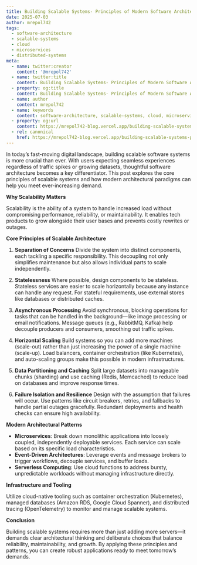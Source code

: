 ```yaml
---
title: Building Scalable Systems- Principles of Modern Software Architecture
date: 2025-07-03
author: mrepol742
tags:
  - software-architecture
  - scalable-systems
  - cloud
  - microservices
  - distributed-systems
meta:
  - name: twitter:creator
    content: '@mrepol742'
  - name: twitter:title
    content: Building Scalable Systems- Principles of Modern Software Architecture
  - property: og:title
    content: Building Scalable Systems- Principles of Modern Software Architecture
  - name: author
    content: mrepol742
  - name: keywords
    content: software-architecture, scalable-systems, cloud, microservices, distributed-systems
  - property: og:url
    content: https://mrepol742-blog.vercel.app/building-scalable-systems-principles-of-modern-software-architecture/
  - rel: canonical
    href: https://mrepol742-blog.vercel.app/building-scalable-systems-principles-of-modern-software-architecture/
---
```


In today’s fast-moving digital landscape, building scalable software systems is more crucial than ever. With users expecting seamless experiences regardless of traffic spikes or growing datasets, thoughtful software architecture becomes a key differentiator. This post explores the core principles of scalable systems and how modern architectural paradigms can help you meet ever-increasing demand.

**Why Scalability Matters**

Scalability is the ability of a system to handle increased load without compromising performance, reliability, or maintainability. It enables tech products to grow alongside their user bases and prevents costly rewrites or outages.

**Core Principles of Scalable Architecture**

1. **Separation of Concerns**
   Divide the system into distinct components, each tackling a specific responsibility. This decoupling not only simplifies maintenance but also allows individual parts to scale independently.

2. **Statelessness**
   Where possible, design components to be stateless. Stateless services are easier to scale horizontally because any instance can handle any request. For stateful requirements, use external stores like databases or distributed caches.

3. **Asynchronous Processing**
   Avoid synchronous, blocking operations for tasks that can be handled in the background—like image processing or email notifications. Message queues (e.g., RabbitMQ, Kafka) help decouple producers and consumers, smoothing out traffic spikes.

4. **Horizontal Scaling**
   Build systems so you can add more machines (scale-out) rather than just increasing the power of a single machine (scale-up). Load balancers, container orchestration (like Kubernetes), and auto-scaling groups make this possible in modern infrastructures.

5. **Data Partitioning and Caching**
   Split large datasets into manageable chunks (sharding) and use caching (Redis, Memcached) to reduce load on databases and improve response times.

6. **Failure Isolation and Resilience**
   Design with the assumption that failures will occur. Use patterns like circuit breakers, retries, and fallbacks to handle partial outages gracefully. Redundant deployments and health checks can ensure high availability.

**Modern Architectural Patterns**

- **Microservices**: Break down monolithic applications into loosely coupled, independently deployable services. Each service can scale based on its specific load characteristics.
- **Event-Driven Architectures**: Leverage events and message brokers to trigger workflows, decouple services, and buffer loads.
- **Serverless Computing**: Use cloud functions to address bursty, unpredictable workloads without managing infrastructure directly.

**Infrastructure and Tooling**

Utilize cloud-native tooling such as container orchestration (Kubernetes), managed databases (Amazon RDS, Google Cloud Spanner), and distributed tracing (OpenTelemetry) to monitor and manage scalable systems.

**Conclusion**

Building scalable systems requires more than just adding more servers—it demands clear architectural thinking and deliberate choices that balance reliability, maintainability, and growth. By applying these principles and patterns, you can create robust applications ready to meet tomorrow’s demands.
